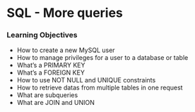 # SQL - More queries

### Learning Objectives

 - How to create a new MySQL user
 - How to manage privileges for a user to a database or table
 - What’s a PRIMARY KEY
 - What’s a FOREIGN KEY
 - How to use NOT NULL and UNIQUE constraints
 - How to retrieve datas from multiple tables in one request
 - What are subqueries
 - What are JOIN and UNION
